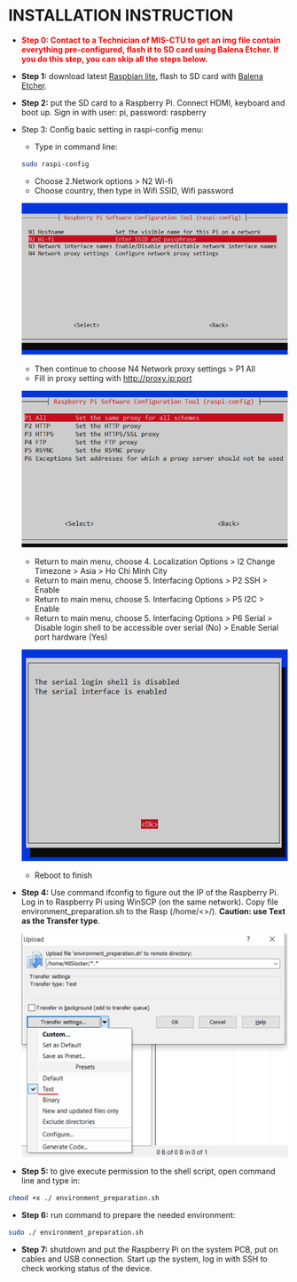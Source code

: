 # INSTALLATION INSTRUCTION


-   <span style="color: red;"><b>Step 0: Contact to a Technician of MIS-CTU to get an img file contain everything pre-configured, flash it to SD card using Balena Etcher. If you do this step, you can skip all the steps below.</b> </span>

-   **Step 1:** download latest [Raspbian lite], flash to SD card with [Balena Etcher].
-	**Step 2:** put the SD card to a Raspberry Pi. Connect HDMI, keyboard and boot up. Sign in with user: pi, password: raspberry
-	Step 3: Config basic setting in raspi-config menu:
    -	Type in command line:
    ```bash
    sudo raspi-config
    ```
    -	Choose 2.Network options > N2 Wi-fi
    -	Choose country, then type in Wifi SSID, Wifi password

    ![Step 1](pictures/Installation_1.png)

    -	Then continue to choose N4 Network proxy settings > P1 All
    -	Fill in proxy setting with <http://proxy.ip:port>

    ![Step 2](pictures/Installation_2.png)

    -	Return to main menu, choose 4. Localization Options > I2 Change Timezone > Asia > Ho Chi Minh City
    -	Return to main menu, choose 5. Interfacing Options > P2 SSH > Enable
    -	Return to main menu, choose 5. Interfacing Options > P5 I2C > Enable
    -	Return to main menu, choose 5. Interfacing Options > P6 Serial > Disable login shell to be accessible over serial (No) > Enable Serial port hardware (Yes)

    ![Step 3](pictures/Installation_3.png)

    -   Reboot to finish
-   **Step 4:** Use command ifconfig to figure out the IP of the Raspberry Pi. Log in to Raspberry Pi using WinSCP (on the same network). Copy file environment_preparation.sh to the Rasp (/home/<<user>>/). **Caution: use Text as the Transfer type**.

    ![Step 4](pictures/Installation_4.png)

-	**Step 5:** to give execute permission to the shell script, open command line and type in:
```bash
chmod +x ./ environment_preparation.sh
```
-	**Step 6:** run command to prepare the needed environment:
```bash
sudo ./ environment_preparation.sh
```
-	**Step 7:** shutdown and put the Raspberry Pi on the system PCB, put on cables and USB connection. Start up the system, log in with SSH to check working status of the device.


<!-- Links -->
[Raspbian lite]: https://www.raspberrypi.org/downloads/raspbian/
[Balena Etcher]: https://www.balena.io/etcher/
